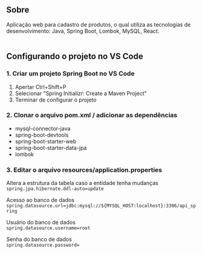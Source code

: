 ## Sobre
Aplicação web para cadastro de produtos, o qual utiliza as tecnologias de desenvolvimento: Java, Spring Boot, Lombok, MySQL, React.<br><br>

## Configurando o projeto no VS Code

### 1. Criar um projeto Spring Boot no VS Code
1. Apertar Ctrl+Shift+P
2. Selecionar "Spring Initializr: Create a Maven Project"
3. Terminar de configurar o projeto

### 2. Clonar o arquivo pom.xml / adicionar as dependências
* mysql-connector-java
* spring-boot-devtools
* spring-boot-starter-web
* spring-boot-starter-data-jpa
* lombok

### 3. Editar o arquivo resources/application.properties

Altera a estrutura da tabela caso a entidade tenha mudanças <br>
`spring.jpa.hibernate.ddl-auto=update`

Acesso ao banco de dados <br>
`spring.datasource.url=jdbc:mysql://${MYSQL_HOST:localhost}:3306/api_spring`

Usuário do banco de dados <br>
`spring.datasource.username=root`

Senha do banco de dados <br>
`spring.datasource.password=`
